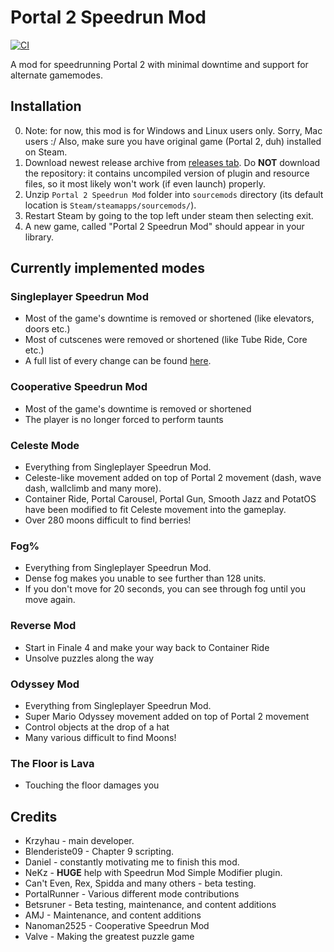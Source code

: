 # Portal 2 Speedrun Mod

[![CI](https://github.com/p2sr/Portal2SpeedrunMod/actions/workflows/CI.yml/badge.svg)](https://github.com/p2sr/Portal2SpeedrunMod/actions/workflows/CI.yml)

A mod for speedrunning Portal 2 with minimal downtime and support for alternate gamemodes.

## Installation

0. Note: for now, this mod is for Windows and Linux users only. Sorry, Mac users :/ Also, make sure you have original game (Portal 2, duh) installed on Steam.
1. Download newest release archive from [releases tab](https://github.com/p2sr/Portal2SpeedrunMod/releases). Do **NOT** download the repository: it contains uncompiled version of plugin and resource files, so it most likely won't work (if even launch) properly.
2. Unzip `Portal 2 Speedrun Mod` folder into `sourcemods` directory (its default location is `Steam/steamapps/sourcemods/`).
3. Restart Steam by going to the top left under steam then selecting exit.
4. A new game, called "Portal 2 Speedrun Mod" should appear in your library.

## Currently implemented modes

### Singleplayer Speedrun Mod

- Most of the game's downtime is removed or shortened (like elevators, doors etc.)
- Most of cutscenes were removed or shortened (like Tube Ride, Core etc.)
- A full list of every change can be found [here](https://github.com/p2sr/Portal2SpeedrunMod/blob/master/doc/SingleplayerSRM.md).

### Cooperative Speedrun Mod

- Most of the game's downtime is removed or shortened
- The player is no longer forced to perform taunts

### Celeste Mode

- Everything from Singleplayer Speedrun Mod.
- Celeste-like movement added on top of Portal 2 movement (dash, wave dash, wallclimb and many more).
- Container Ride, Portal Carousel, Portal Gun, Smooth Jazz and PotatOS have been modified to fit Celeste movement into the gameplay.
- Over 280 moons difficult to find berries!

### Fog%

- Everything from Singleplayer Speedrun Mod.
- Dense fog makes you unable to see further than 128 units.
- If you don't move for 20 seconds, you can see through fog until you move again.

### Reverse Mod

- Start in Finale 4 and make your way back to Container Ride
- Unsolve puzzles along the way

### Odyssey Mod

- Everything from Singleplayer Speedrun Mod.
- Super Mario Odyssey movement added on top of Portal 2 movement
- Control objects at the drop of a hat
- Many various difficult to find Moons!

### The Floor is Lava

- Touching the floor damages you

## Credits

- Krzyhau - main developer.
- Blenderiste09 - Chapter 9 scripting.
- Daniel - constantly motivating me to finish this mod.
- NeKz - **HUGE** help with Speedrun Mod Simple Modifier plugin.
- Can't Even, Rex, Spidda and many others - beta testing.
- PortalRunner - Various different mode contributions
- Betsruner - Beta testing, maintenance, and content additions
- AMJ - Maintenance, and content additions
- Nanoman2525 - Cooperative Speedrun Mod
- Valve - Making the greatest puzzle game
